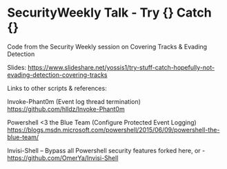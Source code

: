 # SecurityWeekly Talk - Try {} Catch {}
Code from the Security Weekly session on Covering Tracks &amp; Evading Detection

Slides:
https://www.slideshare.net/yossis1/try-stuff-catch-hopefully-not-evading-detection-covering-tracks

Links to other scripts & references:

Invoke-Phant0m (Event log thread termination)
https://github.com/hlldz/Invoke-Phant0m

Powershell <3 the Blue Team (Configure Protected Event Logging)
https://blogs.msdn.microsoft.com/powershell/2015/06/09/powershell-the-blue-team/

Invisi-Shell – Bypass all Powershell security features
forked here, or -
https://github.com/OmerYa/Invisi-Shell

